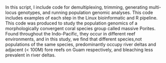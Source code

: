 In this script, I include code for demultiplexing, trimming, generating multi-locus genotypes, and running population genomic analyses. This code includes examples of each step in the Linux bioinformatic and R pipeline. This code was produced to study the population genomics of a morphologically convergent coral species group called massive Porites. Found throughout the Indo-Pacific, they occur in different reef environments, and in this study, we find that different species,not populations of the same species, predominantly occupy river deltas and adjacent (< 100M) fore reefs on Guam respectively, and bleaching less prevalent in river deltas. 
